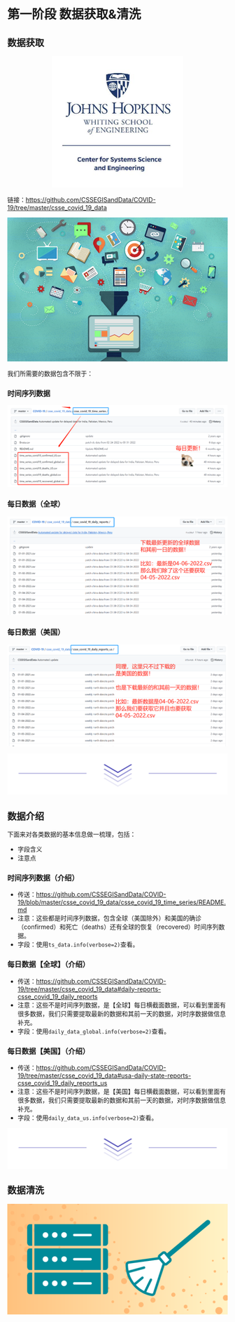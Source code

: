 # 第一阶段 数据获取&清洗


## 数据获取

<div align=center>
<img src=../../pic/jhu.png width='300' />
</div>

链接：https://github.com/CSSEGISandData/COVID-19/tree/master/csse_covid_19_data

<div align=center>
<img src=../../pic/getdata.png width='600' />
</div>

我们所需要的数据包含不限于：

### 时间序列数据

![输入图片说明](../../pic/ts_covid.png)

### 每日数据（全球）

![输入图片说明](../../pic/daily_covid.png)

### 每日数据（美国）

![输入图片说明](../../pic/daily_covid_us.png)

![输入图片说明](../../pic/sep.gif)

## 数据介绍

下面来对各类数据的基本信息做一梳理，包括：

- 字段含义
- 注意点

### 时间序列数据（介绍）

- 传送：https://github.com/CSSEGISandData/COVID-19/blob/master/csse_covid_19_data/csse_covid_19_time_series/README.md
- 注意：这些都是时间序列数据，包含全球（美国除外）和美国的确诊（confirmed）和死亡（deaths）还有全球的恢复（recovered）时间序列数据。
- 字段：使用`ts_data.info(verbose=2)`查看。

### 每日数据【全球】（介绍）

- 传送：https://github.com/CSSEGISandData/COVID-19/tree/master/csse_covid_19_data#daily-reports-csse_covid_19_daily_reports
- 注意：这些不是时间序列数据，是【全球】每日横截面数据，可以看到里面有很多数据，我们只需要提取最新的数据和其前一天的数据，对时序数据做信息补充。
- 字段：使用`daily_data_global.info(verbose=2)`查看。

### 每日数据【美国】（介绍）

- 传送：https://github.com/CSSEGISandData/COVID-19/tree/master/csse_covid_19_data#usa-daily-state-reports-csse_covid_19_daily_reports_us
- 注意：这些不是时间序列数据，是【美国】每日横截面数据，可以看到里面有很多数据，我们只需要提取最新的数据和其前一天的数据，对时序数据做信息补充。
- 字段：使用`daily_data_us.info(verbose=2)`查看。

![输入图片说明](../../pic/sep.gif)

## 数据清洗

<div align=center>
<img src=../../pic/data_cleaning.png width='600' />
</div>